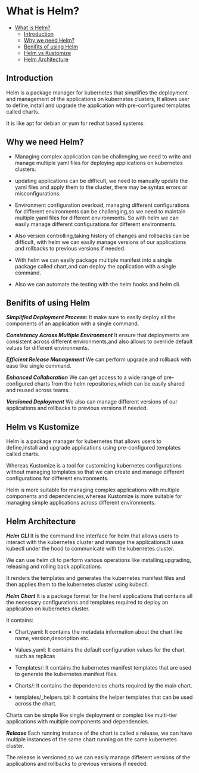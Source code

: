 # What is Helm?

<!--toc:start-->

- [What is Helm?](#what-is-helm)
  - [Introduction](#introduction)
  - [Why we need Helm?](#why-we-need-helm)
  - [Benifits of using Helm](#benifits-of-using-helm)
  - [Helm vs Kustomize](#helm-vs-kustomize)
  - [Helm Architecture](#helm-architecture)
  <!--toc:end-->

## Introduction

Helm is a package manager for kubernetes that simplifies the deployment and management
of the applications on kubernetes clusters, It allows user to define,install and
upgrade the application with pre-configured templates called charts.

It is like apt for debian or yum for redhat based systems.

## Why we need Helm?

- Managing complex application can be challenging,we need to write and manage multiple
  yaml files for deploying applications on kubernetes clusters.

- updating applications can be difficult, we need to manually update the yaml files
  and apply them to the cluster, there may be syntax errors or misconfigurations.

- Environment configuration overload, managing different configurations for
  different environments can be challenging,so we need to maintain multiple
  yaml files for different environments. So with helm we can easily manage
  different configurations for different environments.

- Also version controlling,taking history of changes and rollbacks can be
  difficult, with helm we can easily manage versions of our applications
  and rollbacks to previous versions if needed.

- With helm we can easily package multiple manifest into a single package called
  chart,and can deploy the application with a single command.

- Also we can automate the testing with the helm hooks and helm cli.

## Benifits of using Helm

**_Simplified Deployment Process:_**
It make sure to easily deploy all the components of an application with a single
command.

**_Consistency Across Multiple Environment_**
It ensure that deployments are consistent across different environments,and also
allows to override default values for different environments.

**_Efficient Release Management_**
We can perform upgrade and rollback with ease like single command.

**_Enhanced Collaboration_**
We can get access to a wide range of pre-configured charts from the
helm repositories,which can be easily shared and reused across teams.

**_Versioned Deployment_**
We also can manage different versions of our applications and rollbacks to previous
versions if needed.

## Helm vs Kustomize

Helm is a package manager for kubernetes that allows users to define,install and
upgrade applications using pre-configured templates called charts.

Whereas Kustomize is a tool for customizing kubernetes configurations without
managing templates so that we can create and manage different configurations
for different environments.

Helm is more suitable for managing complex applications with multiple components
and dependencies,whereas Kustomize is more suitable for managing simple applications
across different environments.

## Helm Architecture

**_Helm CLI_**
It is the command line interface for helm that allows users to interact with
the kubernetes cluster and manage the applications.It uses kubectl under the hood
to communicate with the kubernetes cluster.

We can use helm cli to perform various operations like installing,upgrading,
releasing and rolling back applications.

It renders the templates and generates the kubernetes manifest files
and then applies them to the kubernetes cluster using kubectl.

**_Helm Chart_**
It is a package format for the heml applications that contains all the necessary
configurations and templates required to deploy an application on kubernetes cluster.

It contains:

- Chart.yaml: It contains the metadata information about the chart like name,
  version,description etc.

- Values.yaml: It contains the default configuration values for the chart such as
  replicas

- Templates/: It contains the kubernetes manifest templates that are used to
  generate the kubernetes manifest files.

- Charts/: It contains the dependencies charts required by the main chart.

- templates/\_helpers.tpl: It contains the helper templates that can be used
  across the chart.

Charts can be simple like single deployment or complex like multi-tier
applications with multiple components and dependencies.

**_Release_**
Each running instance of the chart is called a release, we can have multiple
instances of the same chart running on the same kubernetes cluster.

The release is versioned,so we can easily manage different versions of the
applications and rollbacks to previous versions if needed.
